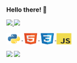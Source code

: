 ### Hello there! 👋

<div>
  <a href="https://github.com/victormacleury">
  <img height="150em" src="https://github-readme-stats.vercel.app/api?username=victormacleury&show_icons=true&theme=dark&include_all_commits=true&count_private=true"/>
  <img height="150em" src="https://github-readme-stats.vercel.app/api/top-langs/?username=victormacleury&layout=compact&langs_count=7&theme=dark"/>
</div>

<div style="display: inline_block"><br>
  <img align="center" alt="victor-Python" height="30" width="40" src="https://raw.githubusercontent.com/devicons/devicon/master/icons/python/python-original.svg">
  <img align="center" alt="victor-HTML" height="30" width="40" src="https://raw.githubusercontent.com/devicons/devicon/master/icons/html5/html5-original.svg">
  <img align="center" alt="victor-CSS" height="30" width="40" src="https://raw.githubusercontent.com/devicons/devicon/master/icons/css3/css3-original.svg">
  <img align="center" alt="victor-JS" height="30" width="40" src="https://raw.githubusercontent.com/devicons/devicon/master/icons/javascript/javascript-original.svg">
</div>
  
<div>
  </br>
  <a href="https://instagram.com/victormacleury" target="_blank"><img src="https://img.shields.io/badge/-Instagram-%23E4405F?style=for-the-badge&logo=instagram&logoColor=white" target="_blank"></a>
  <a href="https://www.linkedin.com/in/horaciolima/" target="_blank"><img src="https://img.shields.io/badge/-LinkedIn-%230077B5?style=for-the-badge&logo=linkedin&logoColor=white" target="_blank"></a> 
 
</div>
